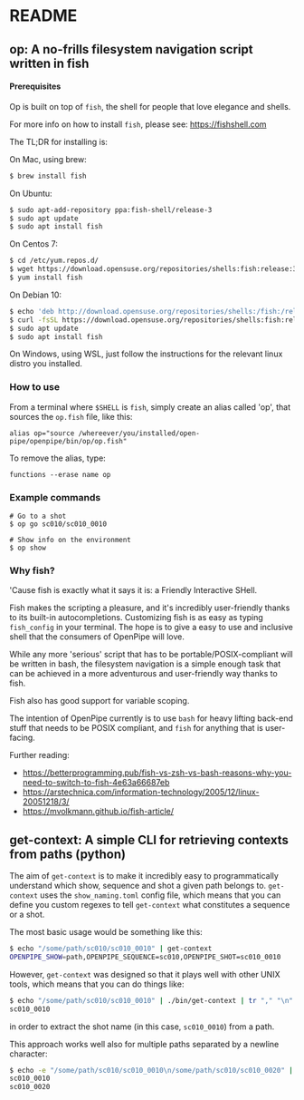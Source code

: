 # README

## op: A no-frills filesystem navigation script written in fish

#### Prerequisites

Op is built on top of `fish`, the shell for people that love elegance and shells.

For more info on how to install `fish`, please see: https://fishshell.com

The TL;DR for installing is:

On Mac, using brew:
```bash
$ brew install fish
```

On Ubuntu:
```bash
$ sudo apt-add-repository ppa:fish-shell/release-3
$ sudo apt update
$ sudo apt install fish
```

On Centos 7:
```bash
$ cd /etc/yum.repos.d/
$ wget https://download.opensuse.org/repositories/shells:fish:release:3/CentOS_7/shells:fish:release:3.repo
$ yum install fish
```

On Debian 10:
```bash
$ echo 'deb http://download.opensuse.org/repositories/shells:/fish:/release:/3/Debian_10/ /' | sudo tee /etc/apt/sources.list.d/shells:fish:release:3.list
$ curl -fsSL https://download.opensuse.org/repositories/shells:fish:release:3/Debian_10/Release.key | gpg --dearmor | sudo tee /etc/apt/trusted.gpg.d/shells_fish_release_3.gpg > /dev/null
$ sudo apt update
$ sudo apt install fish
```

On Windows, using WSL, just follow the instructions for the relevant linux distro you installed.

### How to use

From a terminal where `$SHELL` is `fish`, simply create an alias called 'op', that sources the `op.fish` file, like this:
```
alias op="source /whereever/you/installed/open-pipe/openpipe/bin/op/op.fish"
```

To remove the alias, type:
```
functions --erase name op
```

### Example commands

```fish
# Go to a shot
$ op go sc010/sc010_0010

# Show info on the environment
$ op show
```

### Why fish?

'Cause fish is exactly what it says it is: a Friendly Interactive SHell.

Fish makes the scripting a pleasure, and it's incredibly user-friendly thanks to its built-in autocompletions.
Customizing fish is as easy as typing `fish_config` in your terminal.
The hope is to give a easy to use and inclusive shell that the consumers of OpenPipe will love.

While any more 'serious' script that has to be portable/POSIX-compliant will be written in bash, the filesystem navigation is a simple enough task that can be achieved in a more adventurous and user-friendly way thanks to fish.

Fish also has good support for variable scoping.

The intention of OpenPipe currently is to use `bash` for heavy lifting back-end stuff that needs to be POSIX compliant, and `fish` for anything that is user-facing.

Further reading:
- https://betterprogramming.pub/fish-vs-zsh-vs-bash-reasons-why-you-need-to-switch-to-fish-4e63a66687eb
- https://arstechnica.com/information-technology/2005/12/linux-20051218/3/
- https://mvolkmann.github.io/fish-article/


## get-context: A simple CLI for retrieving contexts from paths (python)

The aim of `get-context` is to make it incredibly easy to programmatically understand which show, sequence and shot a given path belongs to.
`get-context` uses the `show_naming.toml` config file, which means that you can define you custom regexes to tell `get-context` what constitutes a sequence or a shot.

The most basic usage would be something like this:
```bash
$ echo "/some/path/sc010/sc010_0010" | get-context
OPENPIPE_SHOW=path,OPENPIPE_SEQUENCE=sc010,OPENPIPE_SHOT=sc010_0010
```

However, `get-context` was designed so that it plays well with other UNIX tools, which means that you can do things like:

```bash
$ echo "/some/path/sc010/sc010_0010" | ./bin/get-context | tr "," "\n" | grep OPENPIPE_SHOT | sed 's/OPENPIPE_SHOT=//g'
sc010_0010
```

in order to extract the shot name (in this case, `sc010_0010`) from a path.

This approach works well also for multiple paths separated by a newline character:

```bash
$ echo -e "/some/path/sc010/sc010_0010\n/some/path/sc010/sc010_0020" | get-context | tr "," "\n" | grep OPENPIPE_SHOT | sed 's/OPENPIPE_SHOT=//g'
sc010_0010
sc010_0020
```
